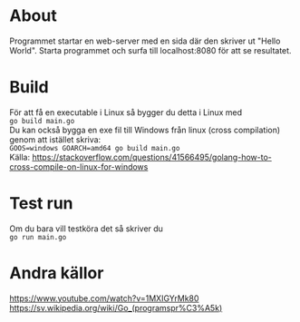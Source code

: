 # About
Programmet startar en web-server med en sida där den skriver ut "Hello World". Starta programmet och surfa till localhost:8080 för att se resultatet.  

# Build
För att få en executable i Linux så bygger du detta i Linux med  
```go build main.go```  
Du kan också bygga en exe fil till Windows från linux (cross compilation) genom att istället skriva:  
```GOOS=windows GOARCH=amd64 go build main.go```  
Källa: https://stackoverflow.com/questions/41566495/golang-how-to-cross-compile-on-linux-for-windows  

# Test run
Om du bara vill testköra det så skriver du  
```go run main.go```

# Andra källor
https://www.youtube.com/watch?v=1MXIGYrMk80
https://sv.wikipedia.org/wiki/Go_(programspr%C3%A5k)

